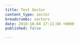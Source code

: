 ```yaml
---
title: Test Sector
content_type: sector
breadcrumbs: sectors
date: 2018-10-04 17:11:04 +0000
published: false

---
```

